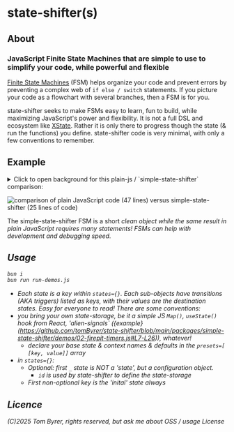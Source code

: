 # state-shifter(s)

## About

### JavaScript Finite State Machines that are simple to use to simplify your code, while powerful and flexible

[Finite State Machines](https://eng.libretexts.org/Under_Construction/Book:_Discrete_Structures/09:_Finite-State_Automata/9.01:_Introduction/9.1.01:_Finite-State_Machine_Overview) (FSM) helps organize your code and prevent errors by preventing a complex web of `if else / switch` statements.  If you picture your code as a flowchart with several branches, then a FSM is for you.

state-shifter seeks to make FSMs easy to learn, fun to build, while maximizing JavaScript's power and flexibility.  It is not a full DSL and ecosystem like [XState](https://stately.ai/).  Rather it is only there to progress though the state (& run the functions) you define.  state-shifter code is very minimal, with only a few conventions to remember.


## Example

<details>
<summary>Click to open background for this plain-js / `simple-state-shifter` comparison:</summary>
A client wants you to build a 'countdown timer' (sometimes found as Pomodoro timer).  He wants it to have the following modes:  

- setting (enter timer length)
- running (time is counting down)
- paused (temporary pause)
- alarm (time expired)
- standby (timer is reset to start)

Not all of these modes are to be accessible to each other; only a few triggers will transition to another mode (AKA 'state').  So you produce this [lovely diagram](https://www.mermaidchart.com/play#pako:eNp9UDFuwzAM_ArhsYA-wCFTxk5Z6wysxdhCbcqQaCRB0L_Hoh3AaOBOIu94dyIfVRM9V1g552ppolxCi7UAaMcDI1xi4qwF6GP8QehI_DHRVQyie5wUwVObuBazyErKxzAjNJQZHxI3GqLA56n0Xx9ncO4AmVWDtAVaS4PTJFJqhNkoWfAL2qjQc8_Kf1nqKQ3ItzGkN26kKbNHe95cdd7q-47zqmyRy_BO4pb8R7gGFG4aTGjf2zHdcKtn1jjadZZ-R7dlX4nr5arfJxGwpRE):

![flowchart of countdown timer](./docs/countdown-timer-diagram.avif)

Your client becomes dizzy trying to read your flowchart, so you promise him that you'll return with a quick program to demo the state transitions.  Unfortunately, you also become dizzy from all nest of `switch case if else` statements that you had to type in to get it working.  Fortunately, a friend told you about 'simple-state-shifter'.  Refactoring, you're amazed that typing in the core transition->state logic was easy & fun.  Even your client understands it!
</details>

![comparison of plain JavaScript code (47 lines) versus simple-state-shifter (25 lines of code)](./docs/js-vs-simple-state-shifter.avif)

The simple-state-shifter FSM is a short <i>clean object<i> while the same result in plain JavaScript requires many statements!  FSMs can help with development and debugging speed.

## Usage

```bash
bun i
bun run run-demos.js
```


* Each state is a key within `states={}`.  Each sub-objects have transitions (AKA triggers) listed as keys, with their values are the destination states.  Easy for everyone to read!  There are some conventions:
* you bring your own state-storage, be it a simple JS `Map()`, `useState()` hook from React, 'alien-signals` ({example}(https://github.com/tomByrer/state-shifter/blob/main/packages/simple-state-shifter/demos/02-firepit-timers.js#L7-L26)), whatever!
  + declare your base state & context names & defaults in the `presets=[ [key, value]]` array
* in `states={}`:
  + *Optional:* first `_` state is NOT a 'state', but a configuration object.
    - `id` is used by state-shifter to define the state-storage
  + First non-optional key is the 'inital' state always



## Licence

 (C)2025 Tom Byrer, rights reserved, but ask me about OSS / usage License
